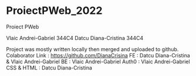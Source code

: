 # ProiectPWeb_2022
Proiect PWeb

Vlaic Andrei-Gabriel 344C4
Datcu Diana-Cristina 344C4

Project was mostly written locally then merged and uploaded to github.
Colaborator Link : https://github.com/DianaCrisina
FE : Datcu Diana-Cristina & Vlaic Andrei-Gabriel
BE : Vlaic Andrei-Gabriel
Auth0 : Vlaic Andrei-Gabriel
CSS & HTML : Datcu Diana-Cristina
